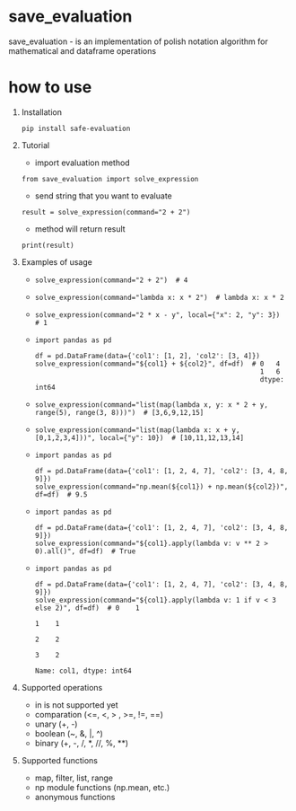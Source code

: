 # save_evaluation

save_evaluation - is an implementation of polish notation algorithm for mathematical and dataframe operations

# how to use

1. Installation
    ```
    pip install safe-evaluation
    ```
2. Tutorial 
   - import evaluation method
    ```
    from save_evaluation import solve_expression
    ```
   - send string that you want to evaluate
    ```
    result = solve_expression(command="2 + 2")
    ```
   - method will return result
    ```
    print(result)
    ```
3. Examples of usage
   -  ```
      solve_expression(command="2 + 2")  # 4
      ```
   -  ```
      solve_expression(command="lambda x: x * 2")  # lambda x: x * 2
      ```
   -  ```
      solve_expression(command="2 * x - y", local={"x": 2, "y": 3})  # 1
      ```

   -  ```
      import pandas as pd

      df = pd.DataFrame(data={'col1': [1, 2], 'col2': [3, 4]})
      solve_expression(command="${col1} + ${col2}", df=df)  # 0   4
                                                              1   6
                                                              dtype: int64
      ```
   -  ```
      solve_expression(command="list(map(lambda x, y: x * 2 + y, range(5), range(3, 8)))")  # [3,6,9,12,15]
      ```
   -  ```
      solve_expression(command="list(map(lambda x: x + y, [0,1,2,3,4]))", local={"y": 10})  # [10,11,12,13,14]
      ```
   -  ```
      import pandas as pd
     
      df = pd.DataFrame(data={'col1': [1, 2, 4, 7], 'col2': [3, 4, 8, 9]})
      solve_expression(command="np.mean(${col1}) + np.mean(${col2})", df=df)  # 9.5
      ```
   -  ```
      import pandas as pd
     
      df = pd.DataFrame(data={'col1': [1, 2, 4, 7], 'col2': [3, 4, 8, 9]})
      solve_expression(command="${col1}.apply(lambda v: v ** 2 > 0).all()", df=df)  # True
      ```
   -  ```
      import pandas as pd
     
      df = pd.DataFrame(data={'col1': [1, 2, 4, 7], 'col2': [3, 4, 8, 9]})
      solve_expression(command="${col1}.apply(lambda v: 1 if v < 3 else 2)", df=df)  # 0    1
                                                                                       1    1
                                                                                       2    2
                                                                                       3    2
                                                                                       Name: col1, dtype: int64
      ```

4. Supported operations
   - in is not supported yet
   - comparation (<=, <, \> , \>=, !=, ==)
   - unary (\+, \-)
   - boolean (~, &, |, ^)
   - binary (\+, \-, /, \*, //, %, **)

5. Supported functions
   - map, filter, list, range
   - np module functions (np.mean, etc.)
   - anonymous functions
